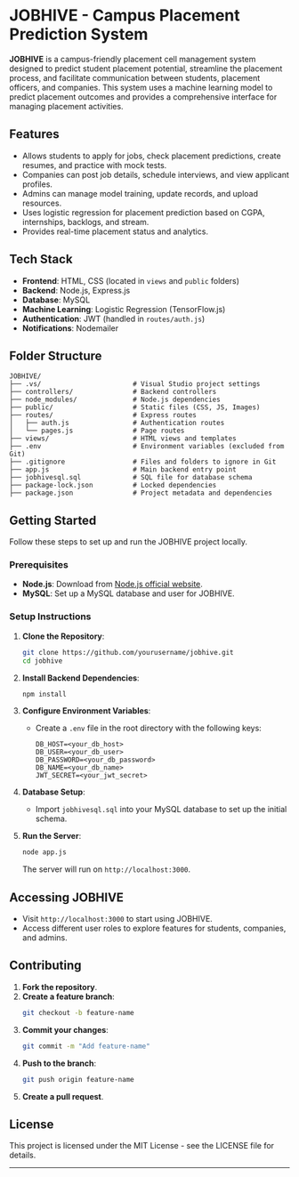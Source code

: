 # JOBHIVE - Campus Placement Prediction System

**JOBHIVE** is a campus-friendly placement cell management system designed to predict student placement potential, streamline the placement process, and facilitate communication between students, placement officers, and companies. This system uses a machine learning model to predict placement outcomes and provides a comprehensive interface for managing placement activities.

## Features
- Allows students to apply for jobs, check placement predictions, create resumes, and practice with mock tests.
- Companies can post job details, schedule interviews, and view applicant profiles.
- Admins can manage model training, update records, and upload resources.
- Uses logistic regression for placement prediction based on CGPA, internships, backlogs, and stream.
- Provides real-time placement status and analytics.

## Tech Stack
- **Frontend**: HTML, CSS (located in `views` and `public` folders)
- **Backend**: Node.js, Express.js
- **Database**: MySQL
- **Machine Learning**: Logistic Regression (TensorFlow.js)
- **Authentication**: JWT (handled in `routes/auth.js`)
- **Notifications**: Nodemailer

## Folder Structure
```plaintext
JOBHIVE/
├── .vs/                       # Visual Studio project settings
├── controllers/               # Backend controllers
├── node_modules/              # Node.js dependencies
├── public/                    # Static files (CSS, JS, Images)
├── routes/                    # Express routes
│   ├── auth.js                # Authentication routes
│   └── pages.js               # Page routes
├── views/                     # HTML views and templates
├── .env                       # Environment variables (excluded from Git)
├── .gitignore                 # Files and folders to ignore in Git
├── app.js                     # Main backend entry point
├── jobhivesql.sql             # SQL file for database schema
├── package-lock.json          # Locked dependencies
├── package.json               # Project metadata and dependencies
```

## Getting Started
Follow these steps to set up and run the JOBHIVE project locally.

### Prerequisites
- **Node.js**: Download from [Node.js official website](https://nodejs.org/).
- **MySQL**: Set up a MySQL database and user for JOBHIVE.

### Setup Instructions
1. **Clone the Repository**:
   ```bash
   git clone https://github.com/yourusername/jobhive.git
   cd jobhive
   ```

2. **Install Backend Dependencies**:
   ```bash
   npm install
   ```

3. **Configure Environment Variables**:
   - Create a `.env` file in the root directory with the following keys:
     ```plaintext
     DB_HOST=<your_db_host>
     DB_USER=<your_db_user>
     DB_PASSWORD=<your_db_password>
     DB_NAME=<your_db_name>
     JWT_SECRET=<your_jwt_secret>
     ```

4. **Database Setup**:
   - Import `jobhivesql.sql` into your MySQL database to set up the initial schema.

5. **Run the Server**:
   ```bash
   node app.js
   ```
   The server will run on `http://localhost:3000`.

## Accessing JOBHIVE
- Visit `http://localhost:3000` to start using JOBHIVE.
- Access different user roles to explore features for students, companies, and admins.

## Contributing
1. **Fork the repository**.
2. **Create a feature branch**:
   ```bash
   git checkout -b feature-name
   ```
3. **Commit your changes**:
   ```bash
   git commit -m "Add feature-name"
   ```
4. **Push to the branch**:
   ```bash
   git push origin feature-name
   ```
5. **Create a pull request**.

## License
This project is licensed under the MIT License - see the LICENSE file for details.

---
